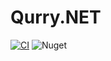 # Qurry.NET

[![CI](https://github.com/Somft/Qurry.NET/actions/workflows/main.yml/badge.svg)](https://github.com/Somft/Qurry.NET/actions/workflows/main.yml)
![Nuget](https://img.shields.io/nuget/v/Qurry.Core)

